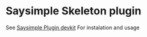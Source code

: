 # Saysimple Skeleton plugin

See [Saysimple Plugin devkit](#todo-fill-in-when-devkit-is-public) For instalation and usage
